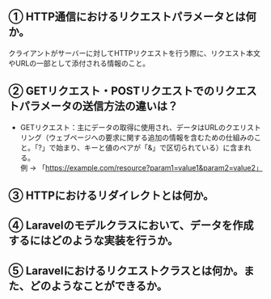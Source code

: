 ## ① HTTP通信におけるリクエストパラメータとは何か。

クライアントがサーバーに対してHTTPリクエストを行う際に、リクエスト本文やURLの一部として添付される情報のこと。

## ② GETリクエスト・POSTリクエストでのリクエストパラメータの送信方法の違いは？

* GETリクエスト：主にデータの取得に使用され、データはURLのクエリストリング（ウェブページへの要求に関する追加の情報を含むための仕組みのこと。「?」で始まり、キーと値のペアが「&」で区切られている）に含まれる。  
  例 → 「https://example.com/resource?param1=value1&param2=value2」

## ③ HTTPにおけるリダイレクトとは何か。



## ④ Laravelのモデルクラスにおいて、データを作成するにはどのような実装を行うか。



## ⑤ Laravelにおけるリクエストクラスとは何か。また、どのようなことができるか。